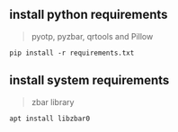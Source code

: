 ## install python requirements

> pyotp, pyzbar, qrtools and Pillow

```pip install -r requirements.txt```

## install system requirements

> zbar library

```apt install libzbar0```